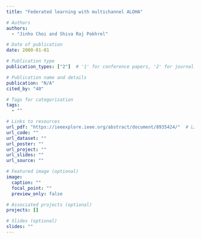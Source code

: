 ```yaml
---
title: "Federated learning with multichannel ALOHA"

# Authors
authors:
  - "Jinho Choi and Shiva Raj Pokhrel"

# Date of publication
date: 2000-01-01

# Publication type
publication_types: ["2"]  # '1' for conference papers, '2' for journal articles, '3' for preprints

# Publication name and details
publication: "N/A"
cited_by: "40"

# Tags for categorization
tags:
  - ""

# Links to resources
url_pdf: "https://ieeexplore.ieee.org/abstract/document/8935424/"  # Link to the resource
url_code: ""
url_dataset: ""
url_poster: ""
url_project: ""
url_slides: ""
url_source: ""

# Featured image (optional)
image:
  caption: ""
  focal_point: ""
  preview_only: false

# Associated projects (optional)
projects: []

# Slides (optional)
slides: ""
---
```

